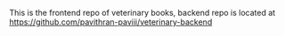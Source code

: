 This is the frontend repo of veterinary books, backend repo is located at https://github.com/pavithran-paviii/veterinary-backend
